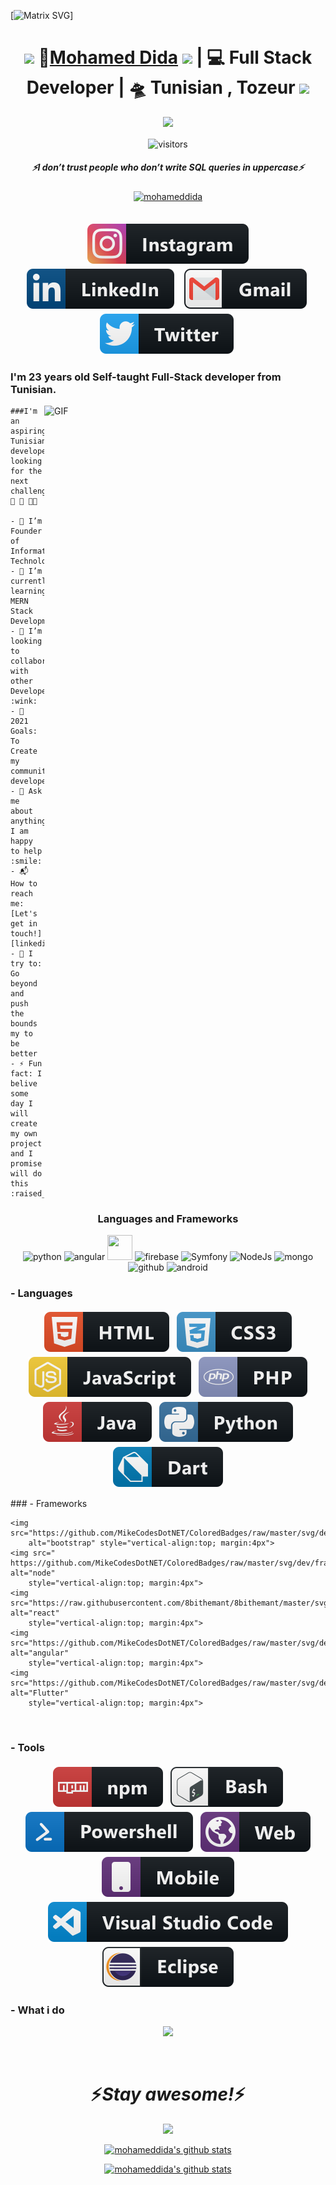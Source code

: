 [![Matrix SVG](https://raw.githubusercontent.com/halfrost/halfrost/master/icons/header_.png)]


<div align="center">
    <h1><img src="https://media.giphy.com/media/WUlplcMpOCEmTGBtBW/giphy.gif" width="30"> 🙎<a
            href="https://www.facebook.com/mohameddida1506/">Mohamed Dida</a> <img
            src="https://media.giphy.com/media/hvRJCLFzcasrR4ia7z/giphy.gif" width="25px"> | 💻 Full
        Stack Developer | 🛸 Tunisian , Tozeur <img src="https://media.giphy.com/media/WUlplcMpOCEmTGBtBW/giphy.gif"
            width="30"></h1>
    <img src="https://pronoun.cyou/x/y?subject=He&object=Him&height=20">
</div>

<p align="center">
    <img align="center" alt="visitors" src="https://gpvc.arturio.dev/mohameddida" />
</p>
<h5 align="center">
    <i>⚡️I don’t trust people who don’t write SQL queries in uppercase⚡️</i>
</h5>
<p align="center">
    <a href="https://github.com/ryo-ma/github-profile-trophy">
        <img src="https://github-profile-trophy.vercel.app/?username=mohameddida" alt="mohameddida" />
    </a>
</p>


<p align="center">
    <br>
    <a href="https://www.instagram.com/mohamed15dida/"><img
            src="https://github.com/MikeCodesDotNET/ColoredBadges/raw/master/svg/social/instagram.svg"
            style="vertical-align:top; margin:4px" alt="instagram" /></a>
    <a href="https://www.linkedin.com/in/mohamed-dida/"><img
            src="https://github.com/MikeCodesDotNET/ColoredBadges/raw/master/svg/social/linkedin.svg"
            style="vertical-align:top; margin:4px" alt="LinkedIn" /></a>&nbsp;
    <a href="mailto:mohameddida891@gmail.com?subject=Hola%20Sumanth"><img
            src="https://github.com/MikeCodesDotNET/ColoredBadges/raw/master/svg/social/gmail.svg"
            style="vertical-align:top; margin:4px" alt="Gmail" /></a>&nbsp;
    <a href="https://twitter.com/DidaMoh40000321"><img
            src="https://raw.githubusercontent.com/8bithemant/8bithemant/master/svg/social/twitter.svg"
            style="vertical-align:top; margin:4px" alt="twitter" /></a>&nbsp;
</p>

<p align="center">
<h3> I'm 23 years old Self-taught Full-Stack developer from Tunisian.</h3>
</p>
<img align="right" height="270px" width="450px" margin="30px" alt="GIF"
    src="https://media.giphy.com/media/3FjEPbKqEPhPpmC8uY/giphy.gif" />
<p style="width:50%; margin: 5px;">

    ###I'm an aspiring Tunisian developer looking for the next challenge 👋 👋 👋😊

    - 🔭 I’m Founder of Information Technology:
    - 🌱 I’m currently learning MERN Stack Development.
    - 👯 I’m looking to collaborate with other Developers :wink:
    - 🥅 2021 Goals: To Create my community developers
    - 💬 Ask me about anything, I am happy to help :smile:
    - 📬 How to reach me: [Let's get in touch!][linkedin]
    - 🧗 I try to: Go beyond and push the bounds my to be better
    - ⚡ Fun fact: I belive some day I will create my own project and I promise will do this :raised_hands:
</p>


<h3 align="center">Languages and Frameworks</h3>

<p align="center">
    <img src="https://www.vectorlogo.zone/logos/python/python-icon.svg" alt="python" width="40" height="40" />
    <img src="https://seeklogo.com/images/A/angular-logo-CF8B6B5B10-seeklogo.com.png" alt="angular" width="40"
        height="40" />
    <img src="https://www.vectorlogo.zone/logos/reactjs/reactjs-icon.svg" width="40" height="40" />
    <img src="https://www.vectorlogo.zone/logos/firebase/firebase-icon.svg" alt="firebase" width="40" height="40" />
    <img src="https://seeklogo.com/images/S/symfony-logo-AA34C8FC16-seeklogo.com.png" alt="Symfony" width="40"
        height="40" />
    <img src="https://www.logolynx.com/images/logolynx/c5/c509c38cb89bcf556b2051222663f398.png" alt="NodeJs" width="40"
        height="40" />
    <img src="https://www.vectorlogo.zone/logos/mongodb/mongodb-icon.svg" alt="mongo" width="40" height="40" />
    <img src="https://www.vectorlogo.zone/logos/github/github-tile.svg" alt="github" width="40" height="40" />
    <img src="https://www.vectorlogo.zone/logos/android/android-icon.svg" alt="android" width="40" height="40" />
</p>

### - Languages

<p align="center">
    <!-- For more icons please follow  https://github.com/MikeCodesDotNET/ColoredBadges -->
    <img src="https://raw.githubusercontent.com/8bithemant/8bithemant/master/svg/dev/languages/html.svg" alt="html"
        style="vertical-align:top; margin:4px">
    <img src="https://github.com/MikeCodesDotNET/ColoredBadges/raw/master/svg/dev/languages/css3.svg" alt="css3"
        style="vertical-align:top; margin:4px">
    <img src="https://raw.githubusercontent.com/8bithemant/8bithemant/master/svg/dev/languages/js.svg" alt="js"
        style="vertical-align:top; margin:4px">
    <img src="	https://github.com/MikeCodesDotNET/ColoredBadges/raw/master/svg/dev/languages/php.svg" alt="php"
        style="vertical-align:top; margin:4px">
    <img src="https://github.com/MikeCodesDotNET/ColoredBadges/raw/master/svg/dev/languages/java.svg" alt="java"
        style="vertical-align:top; margin:4px">
    <img src="https://raw.githubusercontent.com/8bithemant/8bithemant/master/svg/dev/languages/python.svg" alt="python"
        style="vertical-align:top; margin:4px">
    <img src="https://github.com/MikeCodesDotNET/ColoredBadges/raw/master/svg/dev/languages/dart.svg" alt="dart"
        style="vertical-align:top; margin:4px">
    <br />
</p>
### - Frameworks
<p align="center">

    <img src="https://github.com/MikeCodesDotNET/ColoredBadges/raw/master/svg/dev/frameworks/bootstrap.svg"
        alt="bootstrap" style="vertical-align:top; margin:4px">
    <img src="	https://github.com/MikeCodesDotNET/ColoredBadges/raw/master/svg/dev/frameworks/nodejs.svg" alt="node"
        style="vertical-align:top; margin:4px">
    <img src="https://raw.githubusercontent.com/8bithemant/8bithemant/master/svg/dev/frameworks/react.svg" alt="react"
        style="vertical-align:top; margin:4px">
    <img src="https://github.com/MikeCodesDotNET/ColoredBadges/raw/master/svg/dev/frameworks/angular.svg" alt="angular"
        style="vertical-align:top; margin:4px">
    <img src="https://github.com/MikeCodesDotNET/ColoredBadges/raw/master/svg/dev/frameworks/flutter.svg" alt="Flutter"
        style="vertical-align:top; margin:4px">
</p>
<br />

### - Tools
<p align="center">
    <img src="https://raw.githubusercontent.com/8bithemant/8bithemant/master/svg/dev/services/npm.svg" alt="npm"style="vertical-align:top; margin:4px">
    <img src="https://raw.githubusercontent.com/8bithemant/8bithemant/master/svg/dev/tools/bash.svg" alt="bash"style="vertical-align:top; margin:4px">
    <img src="https://github.com/MikeCodesDotNET/ColoredBadges/raw/master/svg/dev/tools/powershell.svg" alt="powershell"style="vertical-align:top; margin:4px">
    <img src="https://github.com/MikeCodesDotNET/ColoredBadges/raw/master/svg/dev/misc/web.svg" alt="website"style="vertical-align:top; margin:4px">
    <img src="https://github.com/MikeCodesDotNET/ColoredBadges/raw/master/svg/dev/misc/mobile.svg" alt="mobile"style="vertical-align:top; margin:4px">
    <img src="https://raw.githubusercontent.com/8bithemant/8bithemant/master/svg/dev/tools/visualstudio_code.svg"alt="vscode" style="vertical-align:top; margin:4px">
    <img src="https://github.com/MikeCodesDotNET/ColoredBadges/raw/master/svg/dev/tools/eclipse.svg" alt="eclipse"style="vertical-align:top; margin:4px">
</p>

### - What i do

<p align="center">
    <img src="https://media.giphy.com/media/f9XgHHnPnDjOF1hWpl/giphy.gif" />
</p>
<br />
<h1 align='center'>⚡️<i>Stay awesome!</i>⚡️</h1>
<p align="center">
    <a href="https://github.com/anuraghazra/github-readme-stats">
        <img src="https://github-readme-stats.vercel.app/api?username=mohameddida&&show_icons=true&theme=radical" />
    </a>
</p>
<p align="center">
    <a href="https://github.com/mohameddida">
        <img src="https://github-readme-stats.vercel.app/api?username=mohameddida&count_private=true&hide_border=true&show_icons=true"alt="mohameddida's github stats">
    </a>
</p>
<p align="center">
    <a href="https://github.com/mohameddida">
        <img src="https://github-readme-stats.vercel.app/api/top-langs/?username=mohameddida&layout=compact&hide_border=true&show_icons=true&count_private=true"alt="mohameddida's github stats">
    </a>
</p>
